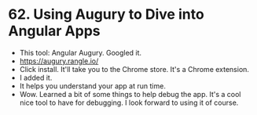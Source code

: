 # 62. Using Augury to Dive into Angular Apps
- This tool: Angular Augury. Googled it.
- https://augury.rangle.io/
- Click install. It'll take you to the Chrome store. It's a Chrome extension. 
- I added it.
- It helps you understand your app at run time.
- Wow. Learned a bit of some things to help debug the app. It's a cool nice tool to have for debugging. I look forward to using it of course. 
